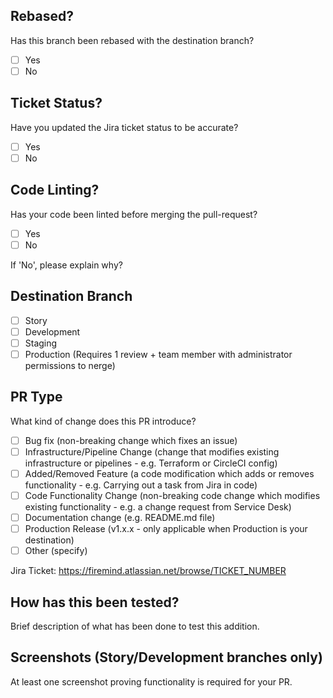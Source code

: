 ## Rebased?
Has this branch been rebased with the destination branch?

- [ ] Yes
- [ ] No

## Ticket Status?
Have you updated the Jira ticket status to be accurate?

- [ ] Yes
- [ ] No

## Code Linting?
Has your code been linted before merging  the pull-request?

- [ ] Yes
- [ ] No

If 'No', please explain why?
> 

## Destination Branch
- [ ] Story
- [ ] Development
- [ ] Staging
- [ ] Production (Requires 1 review + team member with administrator permissions to nerge)

## PR Type
What kind of change does this PR introduce?

- [ ] Bug fix (non-breaking change which fixes an issue)
- [ ] Infrastructure/Pipeline Change (change that modifies existing infrastructure or pipelines - e.g. Terraform or CircleCI config)
- [ ] Added/Removed Feature (a code modification which adds or removes functionality - e.g. Carrying out a task from Jira in code)
- [ ] Code Functionality Change (non-breaking code change which modifies existing functionality - e.g. a change request from Service Desk)
- [ ] Documentation change (e.g. README.md file)
- [ ] Production Release (v1.x.x - only applicable when Production is your destination)
- [ ] Other (specify)

Jira Ticket: https://firemind.atlassian.net/browse/TICKET_NUMBER

## How has this been tested?
Brief description of what has been done to test this addition.

## Screenshots (Story/Development branches only)
At least one screenshot proving functionality is required for your PR.
